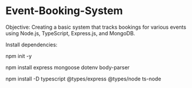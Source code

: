 # Event-Booking-System

Objective: 
Creating a basic system that tracks bookings for various events using Node.js, TypeScript, Express.js, and MongoDB.

Install dependencies:

npm init -y

npm install express mongoose dotenv body-parser

npm install -D typescript @types/express @types/node ts-node
